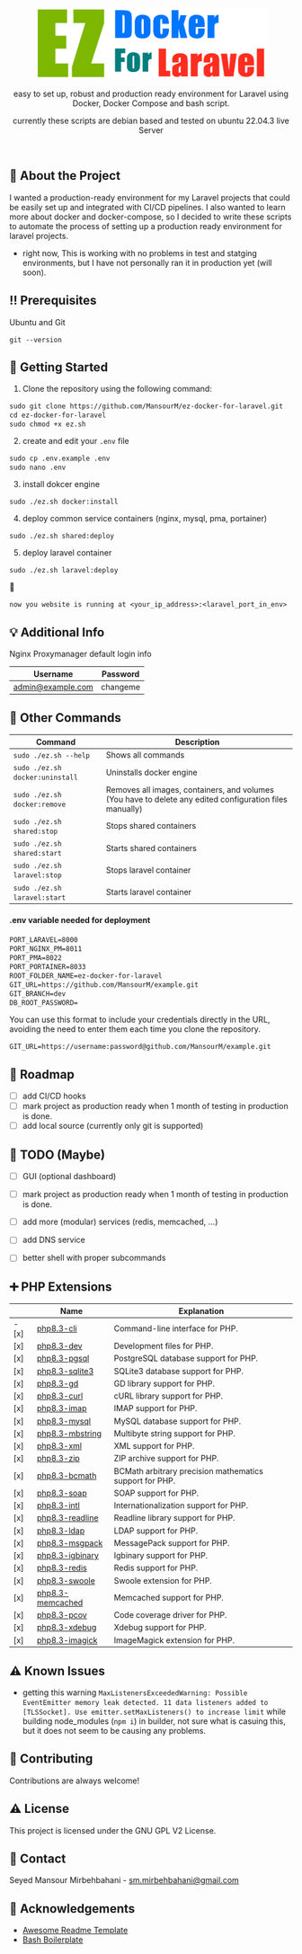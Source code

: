 <div align="center">
<img src="image/ez-docker-for-laravel.png" alt="logo" width="412" height="128" />
  <!--<h1>EZ Docker For Laravel</h1>-->
  <p>easy to set up, robust and production ready environment for Laravel using Docker, Docker Compose and bash script.</p>
  <p>currently these scripts are debian based and tested on ubuntu 22.04.3 live Server</p>
</div>

<br />

<!-- About the Project -->

## :star2: About the Project
I wanted a production-ready environment for my Laravel projects that could be easily set up and integrated with CI/CD pipelines.
I also wanted to learn more about docker and docker-compose, so I decided to write these scripts to automate the process of setting up a production ready environment for laravel projects.

* right now, This is working with no problems in test and statging environments, but I have not personally ran it in production yet (will soon).

<!-- Prerequisites -->
## :bangbang: Prerequisites

Ubuntu and Git
```cli
git --version
```

<!-- Getting Started -->

## :toolbox: Getting Started


1. Clone the repository using the following command:
```cli 
sudo git clone https://github.com/MansourM/ez-docker-for-laravel.git
cd ez-docker-for-laravel
sudo chmod +x ez.sh
```

2. create and edit your `.env` file
```cli
sudo cp .env.example .env
sudo nano .env
```

3. install dokcer engine
```cli
sudo ./ez.sh docker:install
```

4. deploy common service containers (nginx, mysql, pma, portainer)
```cli
sudo ./ez.sh shared:deploy
```

5. deploy laravel container
```cli
sudo ./ez.sh laravel:deploy
```

:tada:
```
now you website is running at <your_ip_address>:<laravel_port_in_env>
```

## :bulb: Additional Info
Nginx Proxymanager default login info

| Username | Password  |
|---|-----------|
| admin@example.com | changeme  |

<!-- Other Commands -->

## :eyes: Other Commands

| Command | Description |
|---|---|
| `sudo ./ez.sh --help` | Shows all commands |
| `sudo ./ez.sh docker:uninstall` | Uninstalls docker engine |
| `sudo ./ez.sh docker:remove` | Removes all images, containers, and volumes  (You have to delete any edited configuration files manually)|
| `sudo ./ez.sh shared:stop` | Stops shared containers |
| `sudo ./ez.sh shared:start` | Starts shared containers |
| `sudo ./ez.sh laravel:stop` | Stops laravel container |
| `sudo ./ez.sh laravel:start` | Starts laravel container |

#### .env variable needed for deployment
```env
PORT_LARAVEL=8000
PORT_NGINX_PM=8011
PORT_PMA=8022
PORT_PORTAINER=8033
ROOT_FOLDER_NAME=ez-docker-for-laravel
GIT_URL=https://github.com/MansourM/example.git
GIT_BRANCH=dev
DB_ROOT_PASSWORD=
```
You can use this format to include your credentials directly in the URL, avoiding the need to enter them each time you clone the repository.
```env
GIT_URL=https://username:password@github.com/MansourM/example.git
```

<!-- Roadmap -->

## :compass: Roadmap

- [ ] add CI/CD hooks
- [ ] mark project as production ready when 1 month of testing in production is done.
- [ ] add local source (currently only git is supported)

<!-- Maybe -->

## :compass: TODO (Maybe)

- [ ] GUI (optional dashboard)
- [ ] mark project as production ready when 1 month of testing in production is done.
- [ ] add more (modular) services (redis, memcached, ...)
- [ ] add DNS service
- [ ] better shell with proper subcommands


<!-- PHP Extensions -->

## :heavy_plus_sign: PHP Extensions

|       | Name | Explanation |
|-------|------|-------------|
| - [x] | [php8.3-cli](https://www.php.net/manual/en/features.commandline.php) | Command-line interface for PHP. |
| [x]   | [php8.3-dev](https://www.php.net/manual/en/intro.setup.php) | Development files for PHP. |
| [x]   | [php8.3-pgsql](https://www.php.net/manual/en/book.pgsql.php) | PostgreSQL database support for PHP. |
| [x]   | [php8.3-sqlite3](https://www.php.net/manual/en/book.sqlite3.php) | SQLite3 database support for PHP. |
| [x]   | [php8.3-gd](https://www.php.net/manual/en/book.image.php) | GD library support for PHP. |
| [x]   | [php8.3-curl](https://www.php.net/manual/en/book.curl.php) | cURL library support for PHP. |
| [x]   | [php8.3-imap](https://www.php.net/manual/en/book.imap.php) | IMAP support for PHP. |
| [x]   | [php8.3-mysql](https://www.php.net/manual/en/book.mysql.php) | MySQL database support for PHP. |
| [x]   | [php8.3-mbstring](https://www.php.net/manual/en/book.mbstring.php) | Multibyte string support for PHP. |
| [x]   | [php8.3-xml](https://www.php.net/manual/en/book.xml.php) | XML support for PHP. |
| [x]   | [php8.3-zip](https://www.php.net/manual/en/book.zip.php) | ZIP archive support for PHP. |
| [x]   | [php8.3-bcmath](https://www.php.net/manual/en/book.bc.php) | BCMath arbitrary precision mathematics support for PHP. |
| [x]   | [php8.3-soap](https://www.php.net/manual/en/book.soap.php) | SOAP support for PHP. |
| [x]   | [php8.3-intl](https://www.php.net/manual/en/book.intl.php) | Internationalization support for PHP. |
| [x]   | [php8.3-readline](https://www.php.net/manual/en/book.readline.php) | Readline library support for PHP. |
| [x]   | [php8.3-ldap](https://www.php.net/manual/en/book.ldap.php) | LDAP support for PHP. |
| [x]   | [php8.3-msgpack](https://www.php.net/manual/en/book.msgpack.php) | MessagePack support for PHP. |
| [x]   | [php8.3-igbinary](https://www.php.net/manual/en/book.igbinary.php) | Igbinary support for PHP. |
| [x]   | [php8.3-redis](https://www.php.net/manual/en/book.redis.php) | Redis support for PHP. |
| [x]   | [php8.3-swoole](https://www.php.net/manual/en/book.swoole.php) | Swoole extension for PHP. |
| [x]   | [php8.3-memcached](https://www.php.net/manual/en/book.memcached.php) | Memcached support for PHP. |
| [x]   | [php8.3-pcov](https://github.com/krakjoe/pcov) | Code coverage driver for PHP. |
| [x]   | [php8.3-xdebug](https://xdebug.org/docs/) | Xdebug support for PHP. |
| [x]   | [php8.3-imagick](https://www.php.net/manual/en/book.imagick.php) | ImageMagick extension for PHP. |


<!-- Known Issues -->

## :warning: Known Issues

* getting this warning `MaxListenersExceededWarning: Possible EventEmitter memory leak detected. 11 data listeners added to [TLSSocket]. Use emitter.setMaxListeners() to increase limit` while building node_modules (`npm i`) in builder, not sure what is casuing this, but it does not seem to be causing any problems. 

<!-- Contributing -->

## :wave: Contributing

Contributions are always welcome!

<!-- License -->

## :warning: License

This project is licensed under the GNU GPL V2 License.


<!-- Contact -->

## :handshake: Contact

Seyed Mansour Mirbehbahani - sm.mirbehbahani@gmail.com

<!-- Acknowledgments -->

## :gem: Acknowledgements

- [Awesome Readme Template](https://github.com/Louis3797/awesome-readme-template)
- [Bash Boilerplate](https://github.com/xwmx/bash-boilerplate)
